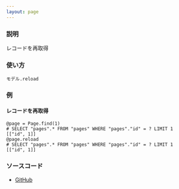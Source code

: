 ```yaml
---
layout: page
---
```

### 説明
レコードを再取得

### 使い方
    モデル.reload

### 例
#### レコードを再取得
    @page = Page.find(1)
    # SELECT "pages".* FROM "pages" WHERE "pages"."id" = ? LIMIT 1  [["id", 1]]
    @page.reload
    # SELECT "pages".* FROM "pages" WHERE "pages"."id" = ? LIMIT 1  [["id", 1]]

### ソースコード
* [GitHub](https://github.com/rails/rails/blob/f33d52c95217212cbacc8d5e44b5a8e3cdc6f5b3/activerecord/lib/active_record/associations/collection_proxy.rb#L1061)